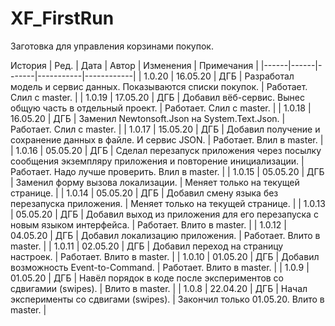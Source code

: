 # XF_FirstRun

Заготовка для управления корзинами покупок.

История
| Ред. | Дата | Автор | Изменения | Примечания |
|------|------|-------|-----------|------------|
| 1.0.20 | 16.05.20 | ДГБ | Разработал модель и сервис данных. Показываются списки покупок. | Работает. Слил с master. |
| 1.0.19 | 17.05.20 | ДГБ | Добавил вёб-сервис. Вынес общую часть в отдельный проект. | Работает. Слил с master. |
| 1.0.18 | 16.05.20 | ДГБ | Заменил Newtonsoft.Json на System.Text.Json. | Работает. Слил с master. |
| 1.0.17 | 15.05.20 | ДГБ | Добавил получение и сохранение данных в файле. И сервис JSON. | Работает. Влил в master. |
| 1.0.16 | 05.05.20 | ДГБ | Сделал перезапуск приложения через посылку сообщения  экземпляру приложения и повторение инициализации. | Работает. Надо лучше проверить. Влил в master. |
| 1.0.15 | 05.05.20 | ДГБ | Заменил форму вызова локализации. | Меняет только на текущей странице. |
| 1.0.14 | 05.05.20 | ДГБ | Добавил смену языка без перезапуска приложения. | Меняет только на текущей странице. |
| 1.0.13 | 05.05.20 | ДГБ | Добавил выход из приложения для его перезапуска с новым языком интерфейса. | Работает. Влито в master. |
| 1.0.12 | 04.05.20 | ДГБ | Добавил локализацию приложения. | Работает. Влито в master. |
| 1.0.11 | 02.05.20 | ДГБ | Добавил переход на страницу настроек. | Работает. Влито в master. |
| 1.0.10 | 01.05.20 | ДГБ | Добавил возможность Event-to-Command. | Работает. Влито в master. |
| 1.0.9 | 01.05.20 | ДГБ | Навёл порядок в коде после экспериментов со сдвигамии (swipes). |  Влито в master. |
| 1.0.8 | 22.04.20 | ДГБ | Начал эксперименты со сдвигами (swipes). | Закончил только 01.05.20. Влито в master. |
